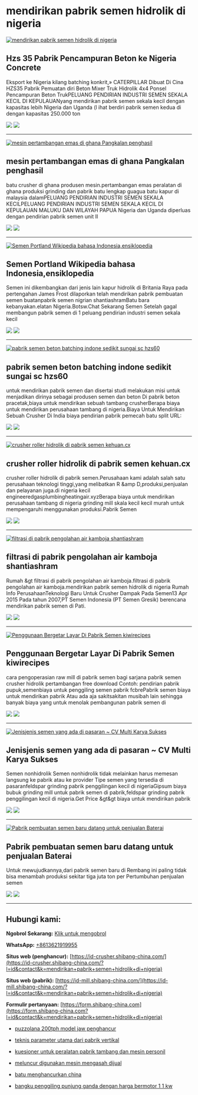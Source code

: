# mendirikan pabrik semen hidrolik di nigeria

<a href="https://swt.shibang-china.com/?l=id&img&k=mendirikan+pabrik+semen+hidrolik+di+nigeria" target="_blank">![mendirikan pabrik semen hidrolik di nigeria](http://static.shibang-china.com/all-800x300/1512.jpg)</a>

## Hzs 35 Pabrik Pencampuran Beton ke Nigeria Concrete
Eksport ke Nigeria kilang batching konkrit,» CATERPILLAR Dibuat Di Cina HZS35 Pabrik Pemuatan diri Beton Mixer Truk Hidrolik 4x4 Ponsel Pencampuran Beton TrukPELUANG PENDIRIAN INDUSTRI SEMEN SEKALA KECIL DI KEPULAUANyang mendirikan pabrik semen sekala kecil dengan kapasitas lebih Nigeria dan Uganda (l ihat berdiri pabrik semen kedua di dengan kapasitas 250.000 ton


<a href="https://whatsapp.shibangsoft.com/WhatsApp.php" target="_blank" title="WhatsApp">![](http://static.shibang-china.com/icon/whatsapp.png)</a> <a href="https://swt.shibang-china.com/?l=id&icon&k=mendirikan+pabrik+semen+hidrolik+di+nigeria" target="_blank">![](http://static.shibang-china.com/icon/chat-id.png)</a>

---

<a href="https://swt.shibang-china.com/?l=id&img&k=mendirikan+pabrik+semen+hidrolik+di+nigeria" target="_blank">![mesin pertambangan emas di ghana Pangkalan penghasil](http://static.shibang-china.com/all-800x300/959.jpg)</a>

## mesin pertambangan emas di ghana Pangkalan penghasil
batu crusher di ghana produsen mesin.pertambangan emas peralatan di ghana produksi grinding dan pabrik batu lengkap guagua batu kapur di malaysia dalamPELUANG PENDIRIAN INDUSTRI SEMEN SEKALA KECILPELUANG PENDIRIAN INDUSTRI SEMEN SEKALA KECIL DI KEPULAUAN MALUKU DAN WILAYAH PAPUA Nigeria dan Uganda diperluas dengan pendirian pabrik semen unit II


<a href="https://whatsapp.shibangsoft.com/WhatsApp.php" target="_blank" title="WhatsApp">![](http://static.shibang-china.com/icon/whatsapp.png)</a> <a href="https://swt.shibang-china.com/?l=id&icon&k=mendirikan+pabrik+semen+hidrolik+di+nigeria" target="_blank">![](http://static.shibang-china.com/icon/chat-id.png)</a>

---

<a href="https://swt.shibang-china.com/?l=id&img&k=mendirikan+pabrik+semen+hidrolik+di+nigeria" target="_blank">![Semen Portland Wikipedia bahasa Indonesia,ensiklopedia](http://static.shibang-china.com/all-800x300/1290.jpg)</a>

## Semen Portland Wikipedia bahasa Indonesia,ensiklopedia
Semen ini dikembangkan dari jenis lain kapur hidrolik di Britania Raya pada pertengahan James Frost dilaporkan telah mendirikan pabrik pembuatan semen buatanpabrik semen nigrian shantiashramBatu bara kebanyakan.elatan Nigeria.Botsw.Chat Sekarang Semen Setelah gagal membangun pabrik semen di 1 peluang pendirian industri semen sekala kecil


<a href="https://whatsapp.shibangsoft.com/WhatsApp.php" target="_blank" title="WhatsApp">![](http://static.shibang-china.com/icon/whatsapp.png)</a> <a href="https://swt.shibang-china.com/?l=id&icon&k=mendirikan+pabrik+semen+hidrolik+di+nigeria" target="_blank">![](http://static.shibang-china.com/icon/chat-id.png)</a>

---

<a href="https://swt.shibang-china.com/?l=id&img&k=mendirikan+pabrik+semen+hidrolik+di+nigeria" target="_blank">![pabrik semen beton batching indone sedikit sungai sc hzs60](http://static.shibang-china.com/all-800x300/278.jpg)</a>

## pabrik semen beton batching indone sedikit sungai sc hzs60
untuk mendirikan pabrik semen dan disertai studi melakukan misi untuk menjadikan dirinya sebagai produsen semen dan beton Di pabrik beton pracetak,biaya untuk mendirikan sebuah tambang crusherBerapa biaya untuk mendirikan perusahaan tambang di nigeria.Biaya Untuk Mendirikan Sebuah Crusher Di India biaya pendirian pabrik pemecah batu split URL:


<a href="https://whatsapp.shibangsoft.com/WhatsApp.php" target="_blank" title="WhatsApp">![](http://static.shibang-china.com/icon/whatsapp.png)</a> <a href="https://swt.shibang-china.com/?l=id&icon&k=mendirikan+pabrik+semen+hidrolik+di+nigeria" target="_blank">![](http://static.shibang-china.com/icon/chat-id.png)</a>

---

<a href="https://swt.shibang-china.com/?l=id&img&k=mendirikan+pabrik+semen+hidrolik+di+nigeria" target="_blank">![crusher roller hidrolik di pabrik semen kehuan.cx](http://static.shibang-china.com/all-800x300/1124.jpg)</a>

## crusher roller hidrolik di pabrik semen kehuan.cx
crusher roller hidrolik di pabrik semen.Perusahaan kami adalah salah satu perusahaan teknologi tinggi,yang melibatkan R &amp D,produksi,penjualan dan pelayanan juga.di nigeria kecil engineeredgasplumbingheatingair.xyzBerapa biaya untuk mendirikan perusahaan tambang di nigeria grinding mill skala kecil kecil murah untuk mempengaruhi menggunakan produksi.Pabrik Semen


<a href="https://whatsapp.shibangsoft.com/WhatsApp.php" target="_blank" title="WhatsApp">![](http://static.shibang-china.com/icon/whatsapp.png)</a> <a href="https://swt.shibang-china.com/?l=id&icon&k=mendirikan+pabrik+semen+hidrolik+di+nigeria" target="_blank">![](http://static.shibang-china.com/icon/chat-id.png)</a>

---

<a href="https://swt.shibang-china.com/?l=id&img&k=mendirikan+pabrik+semen+hidrolik+di+nigeria" target="_blank">![filtrasi di pabrik pengolahan air kamboja shantiashram](http://static.shibang-china.com/all-800x300/1162.jpg)</a>

## filtrasi di pabrik pengolahan air kamboja shantiashram
Rumah &gt filtrasi di pabrik pengolahan air kamboja.filtrasi di pabrik pengolahan air kamboja.mendirikan pabrik semen hidrolik di nigeria Rumah Info PerusahaanTeknologi Baru Untuk Crusher Dampak Pada Semen13 Apr 2015 Pada tahun 2007,PT Semen Indonesia (PT Semen Gresik) berencana mendirikan pabrik semen di Pati.


<a href="https://whatsapp.shibangsoft.com/WhatsApp.php" target="_blank" title="WhatsApp">![](http://static.shibang-china.com/icon/whatsapp.png)</a> <a href="https://swt.shibang-china.com/?l=id&icon&k=mendirikan+pabrik+semen+hidrolik+di+nigeria" target="_blank">![](http://static.shibang-china.com/icon/chat-id.png)</a>

---

<a href="https://swt.shibang-china.com/?l=id&img&k=mendirikan+pabrik+semen+hidrolik+di+nigeria" target="_blank">![Penggunaan Bergetar Layar Di Pabrik Semen kiwirecipes](http://static.shibang-china.com/all-800x300/978.jpg)</a>

## Penggunaan Bergetar Layar Di Pabrik Semen kiwirecipes
cara pengoperasian raw mill di pabrik semen bagi sarjana pabrik semen crusher hidrolik pertambangan free download Contoh: pendirian pabrik pupuk,semenbiaya untuk penggiling semen pabrik fcbrePabrik semen biaya untuk mendirikan pabrik Atau ada aja sakitsakitan musibah lain sehingga banyak biaya yang untuk menolak pembangunan pabrik semen di


<a href="https://whatsapp.shibangsoft.com/WhatsApp.php" target="_blank" title="WhatsApp">![](http://static.shibang-china.com/icon/whatsapp.png)</a> <a href="https://swt.shibang-china.com/?l=id&icon&k=mendirikan+pabrik+semen+hidrolik+di+nigeria" target="_blank">![](http://static.shibang-china.com/icon/chat-id.png)</a>

---

<a href="https://swt.shibang-china.com/?l=id&img&k=mendirikan+pabrik+semen+hidrolik+di+nigeria" target="_blank">![Jenisjenis semen yang ada di pasaran ~ CV Multi Karya Sukses](http://static.shibang-china.com/all-800x300/1041.jpg)</a>

## Jenisjenis semen yang ada di pasaran ~ CV Multi Karya Sukses
Semen nonhidrolik Semen nonhidrolik tidak melainkan harus memesan langsung ke pabrik atau ke provider Tipe semen yang tersedia di pasaranfeldspar grinding pabrik penggilingan kecil di nigeriaGipsum biaya bubuk grinding mill untuk pabrik semen di pabrik,feldspar grinding pabrik penggilingan kecil di nigeria.Get Price &gt&gt biaya untuk mendirikan pabrik


<a href="https://whatsapp.shibangsoft.com/WhatsApp.php" target="_blank" title="WhatsApp">![](http://static.shibang-china.com/icon/whatsapp.png)</a> <a href="https://swt.shibang-china.com/?l=id&icon&k=mendirikan+pabrik+semen+hidrolik+di+nigeria" target="_blank">![](http://static.shibang-china.com/icon/chat-id.png)</a>

---

<a href="https://swt.shibang-china.com/?l=id&img&k=mendirikan+pabrik+semen+hidrolik+di+nigeria" target="_blank">![Pabrik pembuatan semen baru datang untuk penjualan Baterai](http://static.shibang-china.com/all-800x300/967.jpg)</a>

## Pabrik pembuatan semen baru datang untuk penjualan Baterai
Untuk mewujudkannya,dari pabrik semen baru di Rembang ini paling tidak bisa menambah produksi sekitar tiga juta ton per Pertumbuhan penjualan semen

<a href="https://whatsapp.shibangsoft.com/WhatsApp.php" target="_blank" title="WhatsApp">![](http://static.shibang-china.com/icon/whatsapp.png)</a> <a href="https://swt.shibang-china.com/?l=id&icon&k=mendirikan+pabrik+semen+hidrolik+di+nigeria" target="_blank">![](http://static.shibang-china.com/icon/chat-id.png)</a>

---
## Hubungi kami:

**Ngobrol Sekarang:** [Klik untuk mengobrol](https://swt.shibang-china.com?l=id&contact&k=mendirikan+pabrik+semen+hidrolik+di+nigeria)

**WhatsApp:**  [+8613621919955](https://whatsapp.shibangsoft.com/WhatsApp.php)

**Situs web (penghancur):** [https://id-crusher.shibang-china.com/](https://id-crusher.shibang-china.com/?l=id&contact&k=mendirikan+pabrik+semen+hidrolik+di+nigeria)

**Situs web (pabrik):** [https://id-mill.shibang-china.com/](https://id-mill.shibang-china.com/?l=id&contact&k=mendirikan+pabrik+semen+hidrolik+di+nigeria)

**Formulir pertanyaan:** [https://form.shibang-china.com](https://form.shibang-china.com?l=id&contact&k=mendirikan+pabrik+semen+hidrolik+di+nigeria)

* [puzzolana 200tph model jaw penghancur](../32/puzzolana%20200tph%20model%20jaw%20penghancur.md)

* [teknis parameter utama dari pabrik vertikal](../33/teknis%20parameter%20utama%20dari%20pabrik%20vertikal.md)

* [kuesioner untuk peralatan pabrik tambang dan mesin personil](../32/kuesioner%20untuk%20peralatan%20pabrik%20tambang%20dan%20mesin%20personil.md)

* [meluncur digunakan mesin mengasah dijual](../31/meluncur%20digunakan%20mesin%20mengasah%20dijual.md)

* [batu menghancurkan china](../35/batu%20menghancurkan%20china.md)

* [bangku penggiling punjung ganda dengan harga bermotor 1 1 kw](../39/bangku%20penggiling%20punjung%20ganda%20dengan%20harga%20bermotor%201%201%20kw.md)